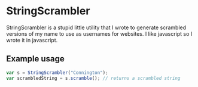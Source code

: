 # StringScrambler

StringScrambler is a stupid little utility that I wrote to generate
scrambled versions of my name to use as usernames for websites. I like javascript so I wrote it in javascript.

## Example usage

```javascript
var s = StringScrambler("Connington");
var scrambledString = s.scramble(); // returns a scrambled string
```
